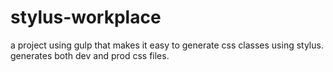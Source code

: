 # stylus-workplace
a project using gulp that makes it easy to generate css classes using stylus. generates both dev and prod css files.

